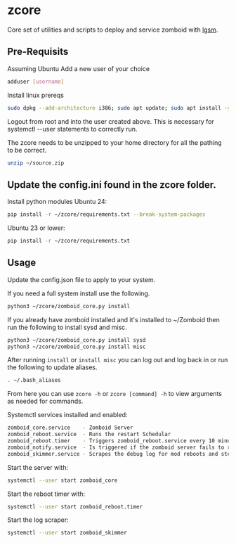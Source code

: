 # zcore

Core set of utilities and scripts to deploy and service zomboid with [lgsm](https://linuxgsm.com/servers/pzserver/).

## Pre-Requisits

Assuming Ubuntu
Add a new user of your choice
```bash
adduser [username]
```

Install linux prereqs
```bash
sudo dpkg --add-architecture i386; sudo apt update; sudo apt install -y binutils bsdmainutils bzip2 lib32gcc-s1 lib32stdc++6 libsdl2-2.0-0:i386 openjdk-21-jre pigz rng-tools5 steamcmd unzip python3-pip
```

Logout from root and into the user created above. This is necessary for systemctl --user statements to correctly run. 

The zcore needs to be unzipped to your home directory for all the pathing to be correct.
```bash
unzip ~/source.zip
```
## Update the config.ini found in the zcore folder.

Install python modules
Ubuntu 24:
```bash
pip install -r ~/zcore/requirements.txt --break-system-packages
```

Ubuntu 23 or lower:
```bash
pip install -r ~/zcore/requirements.txt
```

## Usage

Update the config.json file to apply to your system.

If you need a full system install use the following. 
```bash
python3 ~/zcore/zomboid_core.py install
```

If you already have zomboid installed and it's installed to ~/Zomboid then run the following to install sysd and misc.
```bash
python3 ~/zcore/zomboid_core.py install sysd
python3 ~/zcore/zomboid_core.py install misc
```

After running `install` or `install misc` you can log out and log back in or run the following to update aliases.
```bash
. ~/.bash_aliases
```

From here you can use `zcore -h` or `zcore [command] -h` to view arguments as needed for commands. 

Systemctl services installed and enabled:
```bash
zomboid_core.service    - Zomboid Server
zomboid_reboot.service  - Runs the restart Schedular
zomboid_reboot.timer    - Triggers zomboid_reboot.service every 10 minutes
zomboid_notify.service  - Is triggered if the zomboid server fails to restart itself twice
zomboid_skimmer.service - Scrapes the debug log for mod reboots and steam mainteance starts.
```

Start the server with:
```bash
systemctl --user start zomboid_core
```

Start the reboot timer with:
```bash
systemctl --user start zomboid_reboot.timer
```

Start the log scraper:
```bash
systemctl --user start zomboid_skimmer
```
